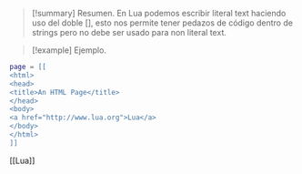 >[!summary] Resumen.
>En Lua podemos escribir literal text haciendo uso del doble \[\], esto nos permite tener pedazos de código dentro de strings pero no debe ser usado para non literal text.

>[!example] Ejemplo.
``` Lua
page = [[
<html>
<head>
<title>An HTML Page</title>
</head>
<body>
<a href="http://www.lua.org">Lua</a>
</body>
</html>
]]
```

[[Lua]]